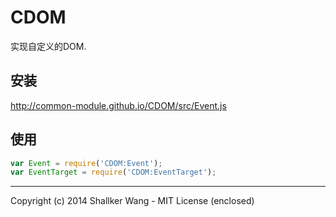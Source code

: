 CDOM
==========

实现自定义的DOM.

## 安装
http://common-module.github.io/CDOM/src/Event.js

## 使用
```javascript
var Event = require('CDOM:Event');
var EventTarget = require('CDOM:EventTarget');
```

---

Copyright (c) 2014 Shallker Wang - MIT License (enclosed)
